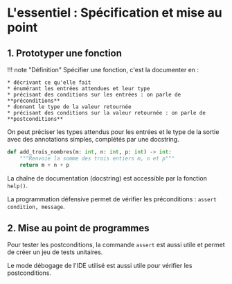 # L'essentiel : Spécification et mise au point

## 1. Prototyper une fonction

!!! note "Définition"
    Spécifier une fonction, c'est la documenter en :

    * décrivant ce qu'elle fait
    * énumérant les entrées attendues et leur type
    * précisant des conditions sur les entrées : on parle de **préconditions**
    * donnant le type de la valeur retournée
    * précisant des conditions sur la valeur retournée : on parle de **postconditions**

On peut préciser les types attendus pour les entrées et le type de la sortie avec des annotations simples, complétés par une docstring.

````py
def add_trois_nombres(m: int, n: int, p: int) -> int:
    """Renvoie la somme des trois entiers m, n et p"""
    return m + n + p
````

La chaîne de documentation (docstring) est accessible par la fonction ``help()``.

La programmation défensive permet de vérifier les préconditions : ``assert condition, message``.

## 2. Mise au point de programmes

Pour tester les postconditions, la commande ``assert`` est aussi utile et permet de créer un jeu de tests unitaires.

Le mode débogage de l'IDE utilisé est aussi utile pour vérifier les postconditions.